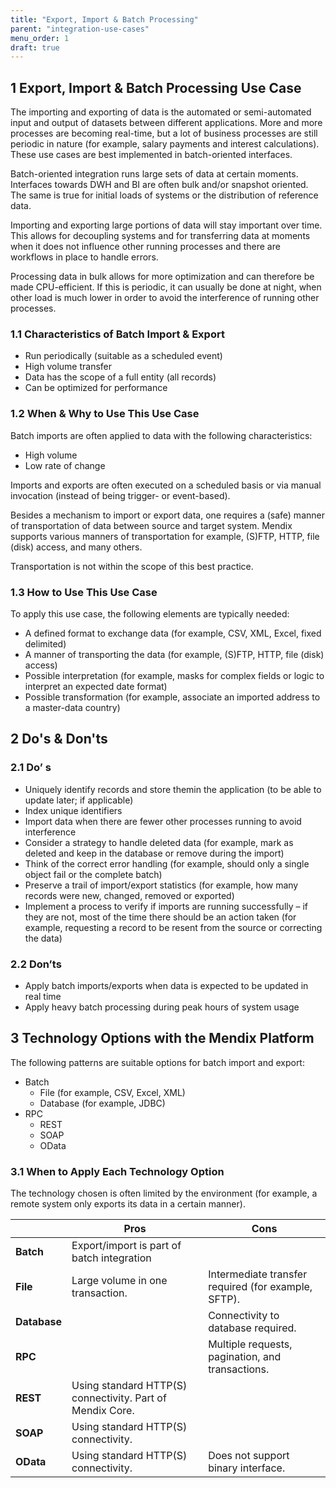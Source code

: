 ```yaml
---
title: "Export, Import & Batch Processing"
parent: "integration-use-cases"
menu_order: 1
draft: true
---
```


## 1 Export, Import & Batch Processing Use Case

The importing and exporting of data is the automated or semi-automated input and output of datasets between different applications. More and more processes are becoming real-time, but a lot of business processes are still periodic in nature (for example, salary payments and interest calculations). These use cases are best implemented in batch-oriented interfaces.

Batch-oriented integration runs large sets of data at certain moments. Interfaces towards DWH and BI are often bulk and/or snapshot oriented. The same is true for initial loads of systems or the distribution of reference data.

Importing and exporting large portions of data will stay important over time. This allows for decoupling systems and for transferring data at moments when it does not influence other running processes and there are workflows in place to handle errors.

Processing data in bulk allows for more optimization and can therefore be made CPU-efficient. If this is periodic, it can usually be done at night, when other load is much lower in order to avoid the interference of running other processes.

### 1.1 Characteristics of Batch Import & Export

* Run periodically (suitable as a scheduled event)
* High volume transfer
* Data has the scope of a full entity (all records)
* Can be optimized for performance

### 1.2 When & Why to Use This Use Case

Batch imports are often applied to data with the following characteristics:

* High volume
* Low rate of change

Imports and exports are often executed on a scheduled basis or via manual invocation (instead of being trigger- or event-based).

Besides a mechanism to import or export data, one requires a (safe) manner of transportation of data between source and target system. Mendix supports various manners of transportation for example, (S)FTP, HTTP, file (disk) access, and many others.

Transportation is not within the scope of this best practice.

### 1.3 How to Use This Use Case

To apply this use case, the following elements are typically needed:

* A defined format to exchange data (for example, CSV, XML, Excel, fixed delimited)
* A manner of transporting the data (for example, (S)FTP, HTTP, file (disk) access)
* Possible interpretation (for example, masks for complex fields or logic to interpret an expected date format)
* Possible transformation (for example, associate an imported address to a master-data     country)

## 2 Do's & Don'ts

### 2.1 Do’ s

* Uniquely identify records and store themin the application (to be able to update later; if applicable)
* Index unique identifiers
* Import data when there are fewer other processes running to avoid interference
* Consider a strategy to handle deleted data (for example, mark as deleted and keep in the database or remove during the import)
* Think of the correct error handling (for example, should only a single object fail or  the complete batch)
* Preserve a trail of import/export statistics (for example, how many records were new, changed, removed or exported)
* Implement a process to verify if imports are running successfully – if they are not, most of the time there should be an action taken (for example, requesting a record to be resent from the source or correcting the data)

### 2.2 Don’ts

* Apply batch imports/exports when data is expected to be updated in real time
* Apply heavy batch processing during peak hours of system usage

## 3 Technology Options with the Mendix Platform

The following patterns are suitable options for batch import and export:

* Batch
	* File (for example, CSV, Excel, XML)
	* Database (for example, JDBC)
* RPC
	* REST
	* SOAP
	* OData

### 3.1 When to Apply Each Technology Option

The technology chosen is often limited by the environment (for example, a remote system only exports its data in a certain manner).

|     | Pros | Cons |
| --- | --- | ---|
| **Batch** | Export/import is part of batch integration | |
| **File** | Large volume in one transaction. | Intermediate transfer required (for example, SFTP). |
| **Database** | | Connectivity to database required. |
| **RPC** | | Multiple requests, pagination, and transactions. |
| **REST** | Using standard HTTP(S) connectivity. Part of Mendix Core. |   |
| **SOAP** | Using standard HTTP(S) connectivity. | |
| **OData** | Using standard HTTP(S) connectivity. | Does not support binary interface. |
